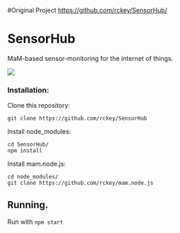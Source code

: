 #Original Project
https://github.com/rckey/SensorHub/

# SensorHub
MaM-based sensor-monitoring for the internet of things.

<img src="https://image-store.slidesharecdn.com/5e62645f-9163-4627-a717-b7d6133cb986-original.jpeg"/>


### Installation:

Clone this repository:
```
git clone https://github.com/rckey/SensorHub
```
Install node_modules:
```
cd SensorHub/
npm install
```
Install mam.node.js:
```
cd node_modules/
git clone https://github.com/rckey/mam.node.js
```
## Running.

Run with ``` npm start ```





